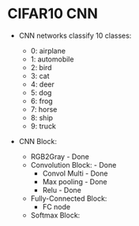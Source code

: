 # CIFAR10 CNN
* CNN networks classify 10 classes: 
  * 0: airplane
  * 1: automobile
  * 2: bird
  * 3: cat
  * 4: deer
  * 5: dog
  * 6: frog
  * 7: horse
  * 8: ship
  * 9: truck

* CNN Block:
  * RGB2Gray - Done
  * Convolution Block: - Done
    * Convol Multi - Done
    * Max pooling - Done
    * Relu - Done
  * Fully-Connected Block:
    * FC node
  * Softmax Block:
